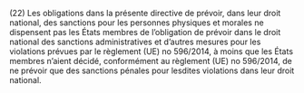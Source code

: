 (22) Les obligations dans la présente directive de prévoir, dans leur droit national, des sanctions pour les personnes physiques et morales ne dispensent pas les États membres de l’obligation de prévoir dans le droit national des sanctions administratives et d’autres mesures pour les violations prévues par le règlement (UE) no 596/2014, à moins que les États membres n’aient décidé, conformément au règlement (UE) no 596/2014, de ne prévoir que des sanctions pénales pour lesdites violations dans leur droit national.